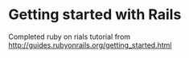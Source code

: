 # Getting started with Rails
Completed ruby on rials tutorial from http://guides.rubyonrails.org/getting_started.html

